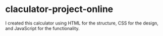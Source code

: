 # claculator-project-online
I created this calculator using HTML for the structure, CSS for the design, and JavaScript for the functionality.
